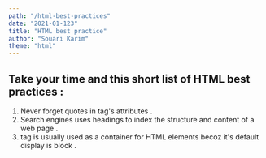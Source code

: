 ```yaml
---
path: "/html-best-practices"
date: "2021-01-123"
title: "HTML best practice"
author: "Souari Karim"
theme: "html"
---
```


## Take your time and this short list of HTML best practices :

1. Never forget quotes in tag's attributes .
1. Search engines uses headings to index the structure and content of a web page .
1. <div > tag is usually used as a container for HTML elements becoz it's default display is block .
